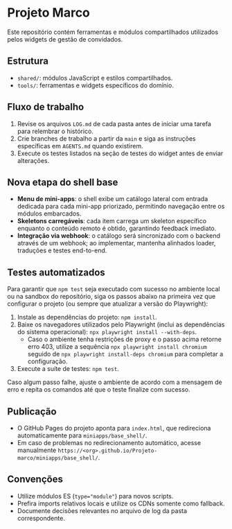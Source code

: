 # Projeto Marco

Este repositório contém ferramentas e módulos compartilhados utilizados pelos widgets de gestão de convidados.

## Estrutura
- `shared/`: módulos JavaScript e estilos compartilhados.
- `tools/`: ferramentas e widgets específicos do domínio.

## Fluxo de trabalho
1. Revise os arquivos `LOG.md` de cada pasta antes de iniciar uma tarefa para relembrar o histórico.
2. Crie branches de trabalho a partir da `main` e siga as instruções específicas em `AGENTS.md` quando existirem.
3. Execute os testes listados na seção de testes do widget antes de enviar alterações.

## Nova etapa do shell base
- **Menu de mini-apps**: o shell exibe um catálogo lateral com entrada dedicada para cada mini-app priorizado, permitindo navegação entre os módulos embarcados.
- **Skeletons carregáveis**: cada item carrega um skeleton específico enquanto o conteúdo remoto é obtido, garantindo feedback imediato.
- **Integração via webhook**: o catálogo será sincronizado com o backend através de um webhook; ao implementar, mantenha alinhados loader, traduções e testes end-to-end.

## Testes automatizados
Para garantir que `npm test` seja executado com sucesso no ambiente local ou na sandbox do repositório, siga os passos abaixo na primeira vez que configurar o projeto (ou sempre que atualizar a versão do Playwright):

1. Instale as dependências do projeto: `npm install`.
2. Baixe os navegadores utilizados pelo Playwright (inclui as dependências do sistema operacional): `npx playwright install --with-deps`.
   - Caso o ambiente tenha restrições de proxy e o passo acima retorne erro 403, utilize a sequência `npx playwright install chromium` seguido de `npx playwright install-deps chromium` para completar a configuração.
3. Execute a suíte de testes: `npm test`.

Caso algum passo falhe, ajuste o ambiente de acordo com a mensagem de erro e repita os comandos até que o teste finalize com sucesso.

## Publicação
- O GitHub Pages do projeto aponta para `index.html`, que redireciona automaticamente para `miniapps/base_shell/`.
- Em caso de problemas no redirecionamento automático, acesse manualmente `https://<org>.github.io/Projeto-marco/miniapps/base_shell/`.

## Convenções
- Utilize módulos ES (`type="module"`) para novos scripts.
- Prefira imports relativos locais e utilize os CDNs somente como fallback.
- Documente decisões relevantes no arquivo de log da pasta correspondente.
